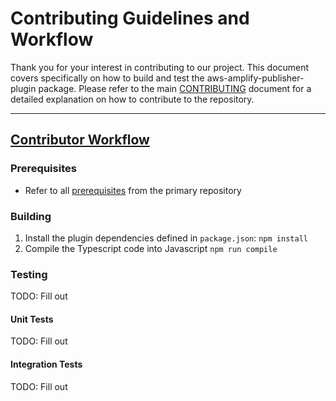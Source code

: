 # Contributing Guidelines and Workflow

Thank you for your interest in contributing to our project. This document covers specifically on how to build and test the aws-amplify-publisher-plugin package. Please refer to the main [CONTRIBUTING](../CONTRIBUTING) document for a detailed explanation on how to contribute to the repository. 

---

## [Contributor Workflow](#contributor-workflow)

### Prerequisites

- Refer to all [prerequisites](../CONTRIBUTING#contributor-workflow#prerequisites) from the primary repository

### Building

1. Install the plugin dependencies defined in `package.json`:
   `npm install`
2. Compile the Typescript code into Javascript
   `npm run compile`

### Testing

TODO: Fill out

#### Unit Tests

TODO: Fill out

#### Integration Tests

TODO: Fill out
